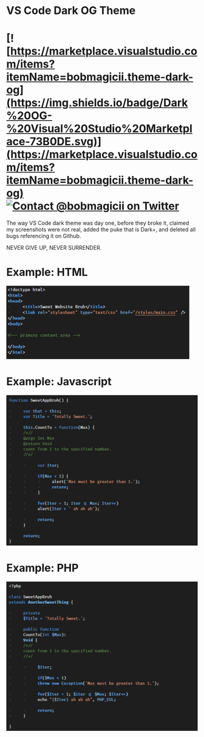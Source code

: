 # VS Code Dark OG Theme

# [![https://marketplace.visualstudio.com/items?itemName=bobmagicii.theme-dark-og](https://img.shields.io/badge/Dark%20OG-%20Visual%20Studio%20Marketplace-73B0DE.svg)](https://marketplace.visualstudio.com/items?itemName=bobmagicii.theme-dark-og) [![Contact @bobmagicii on Twitter](https://img.shields.io/twitter/url/http/bobmagicii.svg?style=social&label=@bobmagicii)](https://twitter.com/bobmagicii)

The way VS Code dark theme was day one, before they broke it, claimed my screenshots were not real, added the puke that is Dark+, and deleted all bugs referencing it on Github.

NEVER GIVE UP, NEVER SURRENDER.


# Example: HTML

![HTML](https://raw.githubusercontent.com/bobmagicii/vscode-theme-dark-og/master/images/ex-html.png)

# Example: Javascript

![Javascript](https://raw.githubusercontent.com/bobmagicii/vscode-theme-dark-og/master/images/ex-javascript.png)

# Example: PHP

![Javascript](https://raw.githubusercontent.com/bobmagicii/vscode-theme-dark-og/master/images/ex-php.png)

